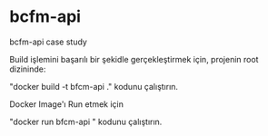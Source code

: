 # bcfm-api

bcfm-api case study

Build işlemini başarılı bir şekidle gerçekleştirmek için, projenin root dizininde: 

"docker build -t bfcm-api ." kodunu çalıştırın.


Docker Image'ı Run etmek için 

"docker run bfcm-api " kodunu çalıştırın.
